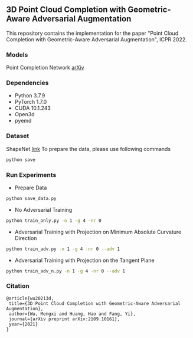 ## 3D Point Cloud Completion with Geometric-Aware Adversarial Augmentation
This repository contains the implementation for the paper "Point Cloud Completion with Geometric-Aware Adversarial Augmentation", ICPR 2022.

### Models

Point Completion Network [arXiv](https://arxiv.org/pdf/1808.00671.pdf)

### Dependencies
* Python 3.7.9
* PyTorch 1.7.0
* CUDA 10.1.243
* Open3d
* pyemd

### Dataset
ShapeNet [link](https://shapenet.org/)
To prepare the data, please use following commands
```bash
python save
 ```

### Run Experiments
* Prepare Data
 ```bash
python save_data.py
 ```
* No Adversarial Training
 ```bash
python train_only.py -n 1 -g 4 -nr 0
 ```
* Adversarial Training with Projection on Minimum Absolute Curvature Direction
 ```bash
python train_adv.py -n 1 -g 4 -nr 0 --adv 1
 ```
* Adversarial Training with Projection on the Tangent Plane
 ```bash
python train_adv_n.py -n 1 -g 4 -nr 0 --adv 1
 ```
 
 ### Citation
 ```
@article{wu20213d,
  title={3D Point Cloud Completion with Geometric-Aware Adversarial Augmentation},
  author={Wu, Mengxi and Huang, Hao and Fang, Yi},
  journal={arXiv preprint arXiv:2109.10161},
  year={2021}
}
```
